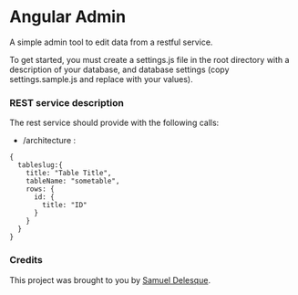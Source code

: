 Angular Admin
=============



A simple admin tool to edit data from a restful service.


To get started, you must create a settings.js file in the root directory with a description of your database, and database settings (copy settings.sample.js and replace with your values).


### REST service description

The rest service should provide with the following calls:

* /architecture : 
 
```
{
  tableslug:{
    title: "Table Title",
    tableName: "sometable",
    rows: {
      id: {
        title: "ID"
      }
    }
  }
}
```


### Credits


This project was brought to you by [Samuel Delesque](http://samueldelesque.me).
